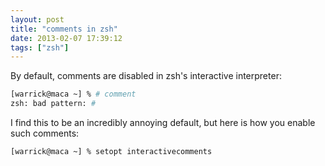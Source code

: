 ```yaml
---
layout: post
title: "comments in zsh"
date: 2013-02-07 17:39:12
tags: ["zsh"]
---
```


By default, comments are disabled in zsh's interactive interpreter:
```sh
[warrick@maca ~] % # comment
zsh: bad pattern: #
```

I find this to be an incredibly annoying default, but here is how you enable
such comments:
```sh
[warrick@maca ~] % setopt interactivecomments
```
